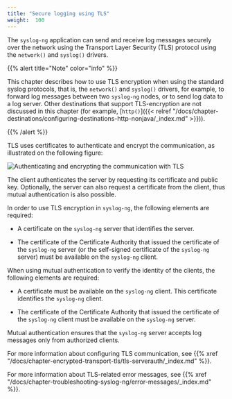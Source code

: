 ```yaml
---
title: "Secure logging using TLS"
weight:  100
---
```

<!-- DISCLAIMER: This file is based on the syslog-ng Open Source Edition documentation https://github.com/balabit/syslog-ng-ose-guides/commit/2f4a52ee61d1ea9ad27cb4f3168b95408fddfdf2 and is used under the terms of The syslog-ng Open Source Edition Documentation License. The file has been modified by Axoflow. -->

The `syslog-ng` application can send and receive log messages securely over the network using the Transport Layer Security (TLS) protocol using the `network()` and `syslog()` drivers.

{{% alert title="Note" color="info" %}}

This chapter describes how to use TLS encryption when using the standard syslog protocols, that is, the `network()` and `syslog()` drivers, for example, to forward log messages between two `syslog-ng` nodes, or to send log data to a log server. Other destinations that support TLS-encryption are not discussed in this chapter (for example, [`http()`]({{< relref "/docs/chapter-destinations/configuring-destinations-http-nonjava/_index.md" >}})).

{{% /alert %}}

TLS uses certificates to authenticate and encrypt the communication, as illustrated on the following figure:

![Authenticating and encrypting the communication with TLS](/images/figures/fig-certificate-based-authentication01.png)

The client authenticates the server by requesting its certificate and public key. Optionally, the server can also request a certificate from the client, thus mutual authentication is also possible.

In order to use TLS encryption in `syslog-ng`, the following elements are required:

  - A certificate on the `syslog-ng` server that identifies the server.

  - The certificate of the Certificate Authority that issued the certificate of the `syslog-ng` server (or the self-signed certificate of the `syslog-ng` server) must be available on the `syslog-ng` client.

When using mutual authentication to verify the identity of the clients, the following elements are required:

  - A certificate must be available on the `syslog-ng` client. This certificate identifies the `syslog-ng` client.

  - The certificate of the Certificate Authority that issued the certificate of the `syslog-ng` client must be available on the `syslog-ng` server.

Mutual authentication ensures that the `syslog-ng` server accepts log messages only from authorized clients.

For more information about configuring TLS communication, see {{% xref "/docs/chapter-encrypted-transport-tls/tls-serverauth/_index.md" %}}.

For more information about TLS-related error messages, see {{% xref "/docs/chapter-troubleshooting-syslog-ng/error-messages/_index.md" %}}.
